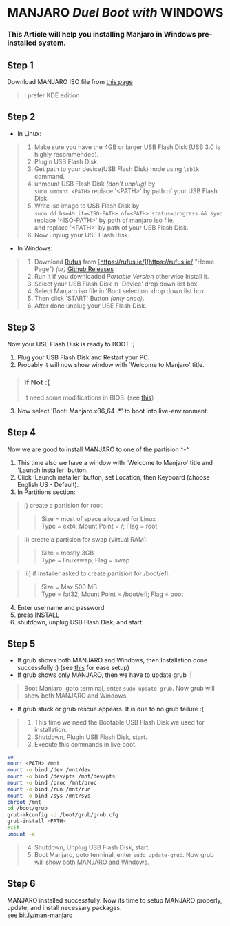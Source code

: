 # **MANJARO** *Duel Boot with* WINDOWS

### This Article will help you installing Manjaro in Windows pre-installed system.

## Step 1 
Download MANJARO ISO file from [this page](https://manjaro.org/download/ "Official Manjaro Download Page")
> I prefer KDE edition 

## Step 2
* In Linux:  
> 1. Make sure you have the 4GB or larger USB Flash Disk (USB 3.0 is highly recommended).  
> 2. Plugin USB Flash Disk.  
> 3. Get path to your device(USB Flash Disk) node using `lsblk` command.  
> 4. unmount USB Flash Disk *(don't unplug)* by  
>    `sudo umount <PATH>` replace '\<PATH>' by path of your USB Flash Disk.  
> 5. Write iso image to USB Flash Disk by  
>    `sudo dd bs=4M if=<ISO-PATH> of=<PATH> status=progress && sync`  
>    replace '\<ISO-PATH>' by path of manjaro iso file.  
>    and replace '\<PATH>' by path of your USB Flash Disk.  
> 6. Now unplug your USE Flash Disk.  

* In Windows:
> 1. Download [Rufus](https://github.com/pbatard/rufus "Create bootable USB drives the easy way ") from [https://rufus.ie/](https://rufus.ie/ "Home Page") *(or)* [Github Releases](https://github.com/pbatard/rufus/releases "Up To Date")  
> 2. Run it if you downloaded *Portable Version* otherwise Install it.  
> 3. Select your USB Flash Disk in 'Device' drop down list box.  
> 4. Select Manjaro iso file in 'Boot selection' drop down list box.  
> 5. Then click 'START' Button *(only once)*.
> 6. After done unplug your USE Flash Disk.  

## Step 3
Now your USE Flash Disk is ready to BOOT :]  
1. Plug your USB Flash Disk and Restart your PC.  
2. Probably it will now show window with 'Welcome to Manjaro' title.  
> ### If Not :(
> It need some modifications in BIOS. (see [this](/man-manjaro/EditBIOS2Boot "to solve not booting from USB"))  
3. Now select 'Boot: Manjaro.x86_64 .\*' to boot into live-environment.  

## Step 4
Now we are good to install MANJARO to one of the partision ^-^  
1. This time also we have a window with 'Welcome to Manjaro' title and 'Launch installer' button.  
2. Click 'Launch installer' button, set Location, then Keyboard (choose English US - Default).  
3. In Partitions section:  

> i) create a partision for root:  
>> Size = most of space allocated for Linux  
>> Type = ext4; Mount Point = /; Flag = root

> ii) create a partision for swap (virtual RAM):  
>> Size = mostly 3GB  
>> Type = linuxswap; Flag = swap

> iii) if installer asked to create partision for /boot/efi:  
>> Size = Max 500 MB  
>> Type = fat32; Mount Point = /boot/efi; Flag = boot  

4. Enter username and password  
5. press INSTALL  
6. shutdown, unplug USB Flash Disk, and start.  

## Step 5
* If grub shows both MANJARO and Windows, then Installation done successfully :) (see [this](/man-manjaro) for ease setup)  
* If grub shows only MANJARO, then we have to update grub :|  
> Boot Manjaro, goto terminal, enter `sudo update-grub`. Now grub will show both MANJARO and Windows.  
* If grub stuck or grub rescue appears. It is due to no grub failure :(  
> 1. This time we need the Bootable USB Flash Disk we used for installation.  
> 2. Shutdown, Plugin USB Flash Disk, start.  
> 3. Execute this commands in live boot.  
```bash
su
mount <PATH> /mnt
mount -o bind /dev /mnt/dev
mount -o bind /dev/pts /mnt/dev/pts
mount -o bind /proc /mnt/proc
mount -o bind /run /mnt/run
mount -o bind /sys /mnt/sys
chroot /mnt
cd /boot/grub
grub-mkconfig -o /boot/grub/grub.cfg
grub-install <PATH>
exit
umount -a
```
> 4. Shutdown, Unplug USB Flash Disk, start.  
> 5. Boot Manjaro, goto terminal, enter `sudo update-grub`. Now grub will show both MANJARO and Windows.  

## Step 6
MANJARO installed successfully. Now its time to setup MANJARO properly, update, and install necessary packages.  
see [bit.ly/man-manjaro](/manjaro)  
